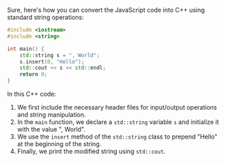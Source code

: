 Sure, here's how you can convert the JavaScript code into C++ using standard string operations:

```cpp
#include <iostream>
#include <string>

int main() {
    std::string s = ", World";
    s.insert(0, "Hello");
    std::cout << s << std::endl;
    return 0;
}
```

In this C++ code:
1. We first include the necessary header files for input/output operations and string manipulation.
2. In the `main` function, we declare a `std::string` variable `s` and initialize it with the value ", World".
3. We use the `insert` method of the `std::string` class to prepend "Hello" at the beginning of the string.
4. Finally, we print the modified string using `std::cout`.
